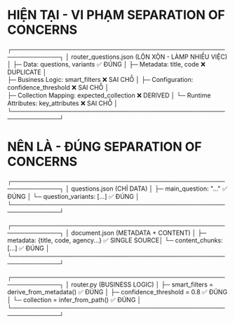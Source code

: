# HIỆN TẠI - VI PHẠM SEPARATION OF CONCERNS

┌─────────────────────────────────────────────────────────────┐
│ router_questions.json (LỘN XỘN - LÀMP NHIỀU VIỆC) │
├─ Data: questions, variants ✅ ĐÚNG │
├─ Metadata: title, code ❌ DUPLICATE │  
├─ Business Logic: smart_filters ❌ SAI CHỖ │
├─ Configuration: confidence_threshold ❌ SAI CHỖ │  
├─ Collection Mapping: expected_collection ❌ DERIVED │
└─ Runtime Attributes: key_attributes ❌ SAI CHỖ │
└─────────────────────────────────────────────────────────────┘

# NÊN LÀ - ĐÚNG SEPARATION OF CONCERNS

┌─────────────────────────────────────────────────────────────┐
│ questions.json (CHỈ DATA) │
├─ main_question: "..." ✅ ĐÚNG │
└─ question_variants: [...] ✅ ĐÚNG │
└─────────────────────────────────────────────────────────────┘

┌─────────────────────────────────────────────────────────────┐
│ document.json (METADATA + CONTENT) │
├─ metadata: {title, code, agency...} ✅ SINGLE SOURCE│
└─ content_chunks: [...] ✅ ĐÚNG │
└─────────────────────────────────────────────────────────────┘

┌─────────────────────────────────────────────────────────────┐
│ router.py (BUSINESS LOGIC) │
├─ smart_filters = derive_from_metadata() ✅ ĐÚNG │
├─ confidence_threshold = 0.8 ✅ ĐÚNG │
└─ collection = infer_from_path() ✅ ĐÚNG │
└─────────────────────────────────────────────────────────────┘
